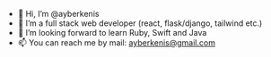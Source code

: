 - 👋 Hi, I’m @ayberkenis
- 👀 I’m a full stack web developer (react, flask/django, tailwind etc.)
- 🌱 I’m looking forward to learn Ruby, Swift and Java
- 📫 You can reach me by mail: ayberkenis@gmail.com

<!---
ayberkenis/ayberkenis is a ✨ special ✨ repository because its `README.md` (this file) appears on your GitHub profile.
You can click the Preview link to take a look at your changes.
--->
